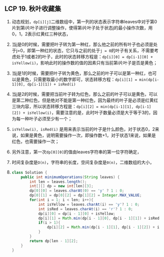 ## LCP 19. 秋叶收藏集

1. 动态规划，`dp[i][j]`二维数组中，第一列的状态表示字符串leaves中对于第0片到第i片叶子进行调整操作，使得第i片叶子处于状态j的最小操作次数，用0，1，2表示红黄红三种状态，

2. 当j是0的时候，需要把叶子转为第一种红，那么他之前的所有叶子也必须是处于j=0，即第一种红的状态，它只与之前的处于`j = 0`的叶子有关系，不需要考虑处于1或者2的叶子，此时的状态转移方程是：`dp[i][0] = dp[i-1][0] + isYellow(i)`，影响此时的操作数的值的因素只有当前第i片叶子是否是黄色；

3. 当j是1的时候，需要把叶子转为黄色，那么之前的叶子可以是第一种红，也可以是黄色，只需要取最小的数字即可，状态转移方程：`dp[i][1] = min(dp[i-1][0], dp[i-1][1]) + isRed(i)`

4. 当j是2的时候，需要把当前叶子转为红色，那么之前的叶子可以是黄色，可以是第二种红色，但是绝对不能是第一种红色，因为最终的叶子是必须是红黄红三块内容，所以状态转移方程是：`dp[i][2] = min(dp[i-1][1], dp[i-1][2]) + isYellow(i)`，需要注意的是，此时叶子数量必须是大于等于3的，因为每一种叶子必须至少有一个；

5. `isYellow(i), isRed(i)` 是用来表示当前的叶子是什么颜色，对于状态0，2来说，如果是黄色，说明需要操作一次，即操作数+1，对于状态1来说，如果是红色，也需要操作一次；

6. 另外注意，第一次`dp[0][0]`的值由leaves字符串的第一位字符确定，

7. 时间复杂度是`O(n)`，字符串的长度，空间复杂度是`0(n)`，二维数组的大小，

8. ```java
   class Solution {
       public int minimumOperations(String leaves) {
           int len = leaves.length();
           int[][] dp = new int[len][3];
           dp[0][0] = leaves.charAt(0) == 'y' ? 1 : 0;
           dp[0][1] = dp[0][2] = dp[1][2] = Integer.MAX_VALUE;
           for(int i = 1; i < len; i++){
               int isYellow = leaves.charAt(i) == 'y'? 1 : 0;
               int isRed = leaves.charAt(i) == 'r'? 1 : 0;
               dp[i][0] = dp[i - 1][0] + isYellow;
               dp[i][1] = Math.min(dp[i - 1][0], dp[i - 1][1]) + isRed;
               if(i > 1){
                   dp[i][2] = Math.min(dp[i - 1][1], dp[i - 1][2]) + isYellow;
               }
           }
           return dp[len - 1][2];
       }
   }
   ```

   